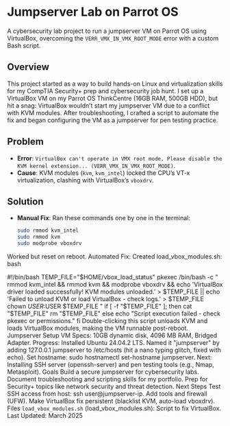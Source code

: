 # Jumpserver Lab on Parrot OS

A cybersecurity lab project to run a jumpserver VM on Parrot OS using VirtualBox, overcoming the `VERR_VMX_IN_VMX_ROOT_MODE` error with a custom Bash script.

## Overview
This project started as a way to build hands-on Linux and virtualization skills for my CompTIA Security+ prep and cybersecurity job hunt. I set up a VirtualBox VM on my Parrot OS ThinkCentre (16GB RAM, 500GB HDD), but hit a snag: VirtualBox wouldn’t start my jumpserver VM due to a conflict with KVM modules. After troubleshooting, I crafted a script to automate the fix and began configuring the VM as a jumpserver for pen testing practice.

## Problem
- **Error**: `VirtualBox can't operate in VMX root mode. Please disable the KVM kernel extension... (VERR_VMX_IN_VMX_ROOT_MODE)`.
- **Cause**: KVM modules (`kvm`, `kvm_intel`) locked the CPU’s VT-x virtualization, clashing with VirtualBox’s `vboxdrv`.

## Solution
- **Manual Fix**: Ran these commands one by one in the terminal:
  ```bash
  sudo rmmod kvm_intel
  sudo rmmod kvm
  sudo modprobe vboxdrv
Worked but reset on reboot.
Automated Fix: Created load_vbox_modules.sh:
bash

#!/bin/bash
TEMP_FILE="$HOME/vbox_load_status"
pkexec /bin/bash -c "
  rmmod kvm_intel && rmmod kvm && modprobe vboxdrv &&
  echo 'VirtualBox driver loaded successfully! KVM modules unloaded.' > $TEMP_FILE ||
  echo 'Failed to unload KVM or load VirtualBox - check logs.' > $TEMP_FILE
  chown $USER:$USER $TEMP_FILE
"
if [ -f "$TEMP_FILE" ]; then
  cat "$TEMP_FILE"
  rm "$TEMP_FILE"
else
  echo "Script execution failed - check pkexec or permissions."
fi
Double-clicking this script unloads KVM and loads VirtualBox modules, making the VM runnable post-reboot.
Jumpserver Setup
VM Specs: 10GB dynamic disk, 4096 MB RAM, Bridged Adapter.
Progress:
Installed Ubuntu 24.04.2 LTS.
Named it "jumpserver" by adding 127.0.0.1 jumpserver to /etc/hosts (hit a nano typing glitch, fixed with echo).
Set hostname: sudo hostnamectl set-hostname jumpserver.
Next: Installing SSH server (openssh-server) and pen testing tools (e.g., Nmap, Metasploit).
Goals
Build a secure jumpserver for cybersecurity labs.
Document troubleshooting and scripting skills for my portfolio.
Prep for Security+ topics like network security and threat detection.
Next Steps
Test SSH access from host: ssh user@jumpserver-ip.
Add tools and firewall (UFW).
Make VirtualBox fix persistent (blacklist KVM, auto-load vboxdrv).
Files
`load_vbox_modules.sh` (load_vbox_modules.sh): Script to fix VirtualBox.
Last Updated: March 2025

